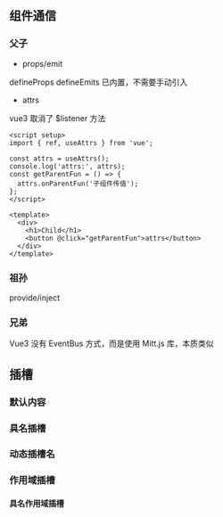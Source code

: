 ## 组件通信

### 父子

- props/emit

defineProps defineEmits 已内置，不需要手动引入

- attrs

vue3 取消了 $listener 方法

```vue
<script setup>
import { ref, useAttrs } from 'vue';

const attrs = useAttrs();
console.log('attrs:', attrs);
const getParentFun = () => {
  attrs.onParentFun('子组件传值');
};
</script>

<template>
  <div>
    <h1>Child</h1>
    <button @click="getParentFun">attrs</button>
  </div>
</template>
```

### 祖孙

provide/inject



### 兄弟

Vue3 没有 EventBus 方式，而是使用 Mitt.js 库，本质类似

## 插槽

### 默认内容

### 具名插槽

### 动态插槽名

### 作用域插槽

#### 具名作用域插槽 
